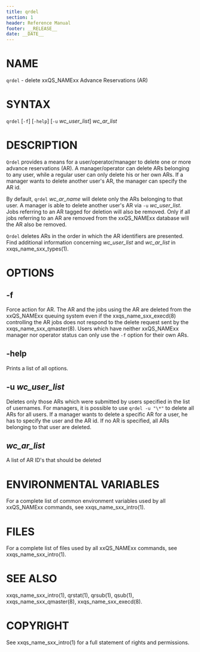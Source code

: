 ```yaml
---
title: qrdel
section: 1
header: Reference Manual
footer: __RELEASE__
date: __DATE__
---
```


# NAME

`qrdel` - delete xxQS_NAMExx Advance Reservations (AR)

# SYNTAX

`qrdel` \[`-f`\] \[`-help`\] \[`-u` *wc_user_list*\] *wc_ar_list*

# DESCRIPTION

`Qrdel` provides a means for a user/operator/manager to delete one or more advance reservations (AR). 
A manager/operator can delete ARs belonging to any user, while a regular user can only delete his or her
own ARs. If a manager wants to delete another user's AR, the manager can specify the AR id. 

By default, `qrdel` *wc_ar_name* will delete only the ARs belonging to that user. A manager is able to delete another 
user's AR via `-u` *wc_user_list*. Jobs referring to an AR tagged for deletion will also be removed. 
Only if all jobs referring to an AR are removed from the xxQS_NAMExx database will the AR also be removed.

`Qrdel` deletes ARs in the order in which the AR identifiers are presented. Find additional information 
concerning *wc_user_list* and *wc_ar_list* in xxqs_name_sxx_types(1).

# OPTIONS

## -f  
Force action for AR. The AR and the jobs using the AR are deleted from the xxQS_NAMExx queuing system even if the 
xxqs_name_sxx_execd(8) controlling the AR jobs does not respond to the delete request sent by the 
xxqs_name_sxx_qmaster(8). Users which have neither xxQS_NAMExx manager nor operator status can
only use the `-f` option for their own ARs.

## -help  
Prints a list of all options.

## -u *wc_user_list*
Deletes only those ARs which were submitted by users specified in the list of usernames. For managers, it is 
possible to use `qrdel -u "\*"` to delete all ARs for all users. If a manager wants to delete a specific
AR for a user, he has to specify the user and the AR id. If no AR is specified, all ARs belonging to that user are deleted.

## *wc_ar_list*
A list of AR ID's that should be deleted

# ENVIRONMENTAL VARIABLES

For a complete list of common environment variables used by all xxQS_NAMExx commands, see xxqs_name_sxx_intro(1).

# FILES

For a complete list of files used by all xxQS_NAMExx commands, see xxqs_name_sxx_intro(1).

# SEE ALSO

xxqs_name_sxx_intro(1), qrstat(1), qrsub(1), qsub(1), xxqs_name_sxx_qmaster(8), xxqs_name_sxx_execd(8).

# COPYRIGHT

See xxqs_name_sxx_intro(1) for a full statement of rights and permissions.
